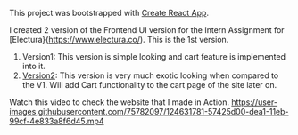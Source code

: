 This project was bootstrapped with [Create React App](https://github.com/facebook/create-react-app).


I created 2 version of the Frontend UI version for the Intern Assignment for [Electura}(https://www.electura.co/). This is the 1st version.
1. Version1: This version is simple looking and cart feature is implemented into it.
2. [Version2](https://github.com/Bla-nk/ElecturaV2): This version is very much exotic looking when compared to the V1. Will add Cart functionality to the cart page of the site later on. 

Watch this video to check the website that I made in Action.
https://user-images.githubusercontent.com/75782097/124631781-57425d00-dea1-11eb-99cf-4e833a8f6d45.mp4


